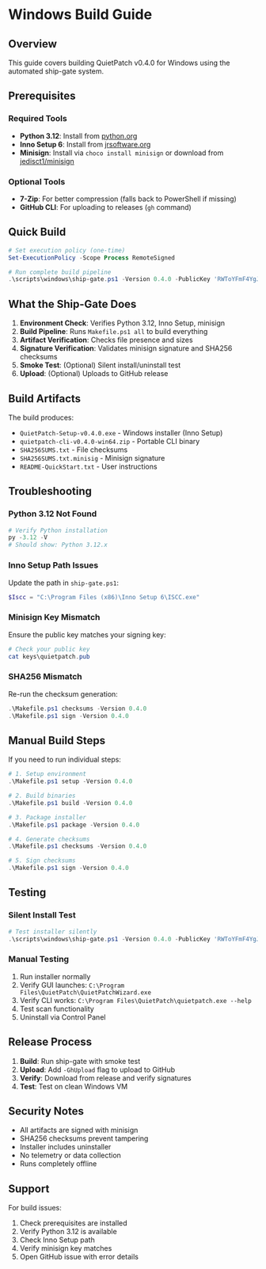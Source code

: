 # Windows Build Guide

## Overview

This guide covers building QuietPatch v0.4.0 for Windows using the automated ship-gate system.

## Prerequisites

### Required Tools
- **Python 3.12**: Install from [python.org](https://www.python.org/downloads/windows/)
- **Inno Setup 6**: Install from [jrsoftware.org](https://jrsoftware.org/isinfo.php)
- **Minisign**: Install via `choco install minisign` or download from [jedisct1/minisign](https://github.com/jedisct1/minisign)

### Optional Tools
- **7-Zip**: For better compression (falls back to PowerShell if missing)
- **GitHub CLI**: For uploading to releases (`gh` command)

## Quick Build

```powershell
# Set execution policy (one-time)
Set-ExecutionPolicy -Scope Process RemoteSigned

# Run complete build pipeline
.\scripts\windows\ship-gate.ps1 -Version 0.4.0 -PublicKey 'RWToYFmF4YgJS6OnTBHNCgRH59Fnx85WiQJF7jy9I3spZwdj/Ac+m8MR' -DoInstallSmoke:$true
```

## What the Ship-Gate Does

1. **Environment Check**: Verifies Python 3.12, Inno Setup, minisign
2. **Build Pipeline**: Runs `Makefile.ps1 all` to build everything
3. **Artifact Verification**: Checks file presence and sizes
4. **Signature Verification**: Validates minisign signature and SHA256 checksums
5. **Smoke Test**: (Optional) Silent install/uninstall test
6. **Upload**: (Optional) Uploads to GitHub release

## Build Artifacts

The build produces:
- `QuietPatch-Setup-v0.4.0.exe` - Windows installer (Inno Setup)
- `quietpatch-cli-v0.4.0-win64.zip` - Portable CLI binary
- `SHA256SUMS.txt` - File checksums
- `SHA256SUMS.txt.minisig` - Minisign signature
- `README-QuickStart.txt` - User instructions

## Troubleshooting

### Python 3.12 Not Found
```powershell
# Verify Python installation
py -3.12 -V
# Should show: Python 3.12.x
```

### Inno Setup Path Issues
Update the path in `ship-gate.ps1`:
```powershell
$Iscc = "C:\Program Files (x86)\Inno Setup 6\ISCC.exe"
```

### Minisign Key Mismatch
Ensure the public key matches your signing key:
```powershell
# Check your public key
cat keys\quietpatch.pub
```

### SHA256 Mismatch
Re-run the checksum generation:
```powershell
.\Makefile.ps1 checksums -Version 0.4.0
.\Makefile.ps1 sign -Version 0.4.0
```

## Manual Build Steps

If you need to run individual steps:

```powershell
# 1. Setup environment
.\Makefile.ps1 setup -Version 0.4.0

# 2. Build binaries
.\Makefile.ps1 build -Version 0.4.0

# 3. Package installer
.\Makefile.ps1 package -Version 0.4.0

# 4. Generate checksums
.\Makefile.ps1 checksums -Version 0.4.0

# 5. Sign checksums
.\Makefile.ps1 sign -Version 0.4.0
```

## Testing

### Silent Install Test
```powershell
# Test installer silently
.\scripts\windows\ship-gate.ps1 -Version 0.4.0 -PublicKey 'RWToYFmF4YgJS6OnTBHNCgRH59Fnx85WiQJF7jy9I3spZwdj/Ac+m8MR' -DoInstallSmoke:$true
```

### Manual Testing
1. Run installer normally
2. Verify GUI launches: `C:\Program Files\QuietPatch\QuietPatchWizard.exe`
3. Verify CLI works: `C:\Program Files\QuietPatch\quietpatch.exe --help`
4. Test scan functionality
5. Uninstall via Control Panel

## Release Process

1. **Build**: Run ship-gate with smoke test
2. **Upload**: Add `-GhUpload` flag to upload to GitHub
3. **Verify**: Download from release and verify signatures
4. **Test**: Test on clean Windows VM

## Security Notes

- All artifacts are signed with minisign
- SHA256 checksums prevent tampering
- Installer includes uninstaller
- No telemetry or data collection
- Runs completely offline

## Support

For build issues:
1. Check prerequisites are installed
2. Verify Python 3.12 is available
3. Check Inno Setup path
4. Verify minisign key matches
5. Open GitHub issue with error details
